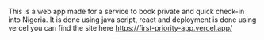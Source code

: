 This is a web app made for a service to book private and quick check-in into Nigeria. It is done using java script, react and deployment is done using vercel
you can find the site here https://first-priority-app.vercel.app/
